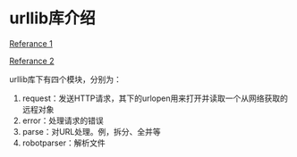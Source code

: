 # urllib库介绍

[Referance 1](https://zhuanlan.zhihu.com/p/53638189)

[Referance 2](https://www.liaoxuefeng.com/wiki/1016959663602400/1019223241745024)

urllib库下有四个模块，分别为：  
1. request：发送HTTP请求，其下的urlopen用来打开并读取一个从网络获取的远程对象
2. error：处理请求的错误
3. parse：对URL处理。例，拆分、全并等
4. robotparser：解析文件
